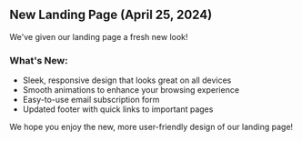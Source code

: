 ## New Landing Page (April 25, 2024)

We've given our landing page a fresh new look!

### What's New:
- Sleek, responsive design that looks great on all devices
- Smooth animations to enhance your browsing experience
- Easy-to-use email subscription form
- Updated footer with quick links to important pages

We hope you enjoy the new, more user-friendly design of our landing page!